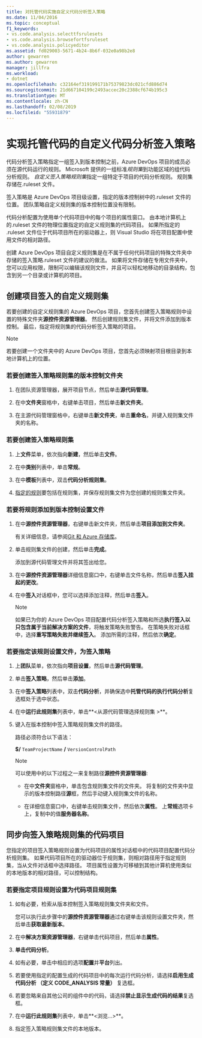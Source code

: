 ```yaml
---
title: 对托管代码实施自定义代码分析签入策略
ms.date: 11/04/2016
ms.topic: conceptual
f1_keywords:
- vs.code.analysis.selecttfsrulesets
- vs.code.analysis.browsefortfsruleset
- vs.code.analysis.policyeditor
ms.assetid: fd029003-5671-4b24-8b6f-032e0a98b2e8
author: gewarren
ms.author: gewarren
manager: jillfra
ms.workload:
- dotnet
ms.openlocfilehash: c32164ef319199171b75379823dc021cfd886d74
ms.sourcegitcommit: 21d667104199c2493accec20c2388cf674b195c3
ms.translationtype: MT
ms.contentlocale: zh-CN
ms.lasthandoff: 02/08/2019
ms.locfileid: "55931879"
---
```

# <a name="implement-custom-code-analysis-check-in-policies-for-managed-code"></a>实现托管代码的自定义代码分析签入策略

代码分析签入策略指定一组签入到版本控制之前，Azure DevOps 项目的成员必须在源代码运行的规则。 Microsoft 提供的一组标准*规则集*到功能区域的组代码分析规则。 *自定义签入策略规则集*指定一组特定于项目的代码分析规则。 规则集存储在.ruleset 文件。

签入策略是 Azure DevOps 项目级设置，指定的版本控制树中的.ruleset 文件的位置。 团队策略自定义规则集的版本控制位置没有限制。

代码分析配置为使用单个代码项目中的每个项目的属性窗口。 由本地计算机上的.ruleset 文件的物理位置指定的自定义规则集的代码项目。 如果所指定的 .ruleset 文件位于代码项目所在的驱动器上，则 Visual Studio 将在项目配置中使用文件的相对路径。

创建 Azure DevOps 项目自定义规则集是在不属于任何代码项目的特殊文件夹中存储的签入策略.ruleset 文件的建议的做法。 如果将文件存储在专用文件夹中，您可以应用权限，限制可以编辑该规则文件，并且可以轻松地移动的目录结构，包含到另一个目录或计算机的项目。

## <a name="create-the-project-custom-check-in-rule-set"></a>创建项目签入的自定义规则集

若要创建的自定义规则集的 Azure DevOps 项目，您首先创建签入策略规则中设置的特殊文件夹**源控件资源管理器**。 然后创建规则集文件，并将文件添加到版本控制。 最后，指定将规则集的代码分析签入策略的项目。

> [!NOTE]
> 若要创建一个文件夹中的 Azure DevOps 项目，您首先必须映射项目根目录到本地计算机上的位置。

### <a name="to-create-the-version-control-folder-for-the-check-in-policy-rule-set"></a>若要创建签入策略规则集的版本控制文件夹

1. 在团队资源管理器，展开项目节点，然后单击**源代码管理**。

2. 在中**文件夹**窗格中，右键单击项目，然后单击**新文件夹**。

3. 在主源代码管理窗格中，右键单击**新文件夹**，单击**重命名**，并键入规则集文件夹的名称。

### <a name="to-create-the-check-in-policy-rule-set"></a>若要创建签入策略规则集

1. 上**文件**菜单，依次指向**新建**，然后单击**文件**。

2. 在中**类别**列表中，单击**常规**。

3. 在中**模板**列表中，双击**代码分析规则集**。

4. [指定的规则](../code-quality/how-to-create-a-custom-rule-set.md)要包括在规则集，并保存规则集文件为您创建的规则集文件夹。

### <a name="to-add-the-rule-set-file-to-version-control"></a>若要将规则添加到版本控制设置文件

1. 在中**源控件资源管理器**，右键单击新文件夹，然后单击**项目添加到文件夹**。

     有关详细信息，请参阅[Git 和 Azure 存储库](/azure/devops/repos/git/overview?view=vsts)。

2. 单击规则集文件的创建，然后单击**完成**。

     添加到源代码管理文件并将其签出给您。

3. 在中**源控件资源管理器**详细信息窗口中，右键单击文件名称，然后单击**签入挂起的更改**。

4. 在中**签入**对话框中，您可以选择添加注释，然后单击**签入**。

    > [!NOTE]
    > 如果已为你的 Azure DevOps 项目配置代码分析签入策略和所选**执行签入以只包含属于当前解决方案的文件**，将触发策略失败警告。 在策略失败对话框中，选择**重写策略失败并继续签入**。 添加所需的注释，然后依次**确定**。

### <a name="to-specify-the-rule-set-file-as-the-check-in-policy"></a>若要指定该规则设置文件，为签入策略

1. 上**团队**菜单，依次指向**项目设置**，然后单击**源代码管理**。

2. 单击**签入策略**，然后单击**添加**。

3. 在中**签入策略**列表中，双击**代码分析**，并确保选中**托管代码的执行代码分析**复选框处于选中状态。

4. 在中**运行此规则集**列表中，单击**\<从源代码管理选择规则集 >**。

5. 键入在版本控制中签入策略规则集文件的路径。

     路径必须符合以下语法：

     **$/** `TeamProjectName` **/** `VersionControlPath`

    > [!NOTE]
    > 可以使用中的以下过程之一来复制路径**源控件资源管理器**:

    - 在中**文件夹**窗格中，单击包含规则集文件的文件夹。 将复制的文件夹中显示的版本控制路径**源**框，然后手动键入规则集文件的名称。

    - 在详细信息窗口中，右键单击规则集文件，然后依次**属性**。 上**常规**选项卡上，复制中的值**服务器名称**。

## <a name="synchronize-code-projects-to-the-check-in-policy-rule-set"></a>同步向签入策略规则集的代码项目

您指定的项目签入策略规则设置为代码项目的属性对话框中的代码项目配置代码分析规则集。 如果代码项目所在的驱动器位于规则集，则相对路径用于指定规则集，当从文件对话框中选择路径。 项目属性设置为可移植到其他计算机使用类似的本地版本的相对路径，可以控制结构。

### <a name="to-specify-a-project-rule-set-as-the-rule-set-of-a-code-project"></a>若要指定项目规则设置为代码项目规则集

1. 如有必要，检索从版本控制签入策略规则集文件夹和文件。

   您可以执行此步骤中的**源控件资源管理器**通过右键单击该规则设置文件夹，然后单击**获取最新版本**。

2. 在中**解决方案资源管理器**，右键单击代码项目，然后单击**属性**。

3. **单击代码分析**。

4. 如有必要，单击中相应的选项**配置**并**平台**列出。

5. 若要使用指定的配置生成的代码项目中的每次运行代码分析，请选择**启用生成代码分析 （定义 CODE_ANALYSIS 常量）** 复选框。

6. 若要忽略来自其他公司的组件中的代码，请选择**禁止显示生成代码的结果**复选框。

7. 在中**运行此规则集**列表中，单击**\<浏览...>**。

8. 指定签入策略规则集文件的本地版本。